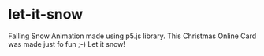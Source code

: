 # let-it-snow
 Falling Snow Animation made using p5.js library. This Christmas Online Card was made just fo fun ;-) Let it snow!
